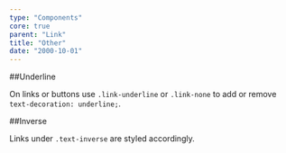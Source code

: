 ```yaml
---
type: "Components"
core: true
parent: "Link"
title: "Other"
date: "2000-10-01"
---
```


##Underline

On links or buttons use `.link-underline` or `.link-none` to add or remove `text-decoration:
  underline;`.

<demo>
  <demovanilla src="vanilla/core/link/link">
  </demovanilla>
</demo>

##Inverse

Links under `.text-inverse` are styled accordingly.

<demo>
  <demovanilla src="vanilla/core/link/inverse">
  </demovanilla>
</demo>
